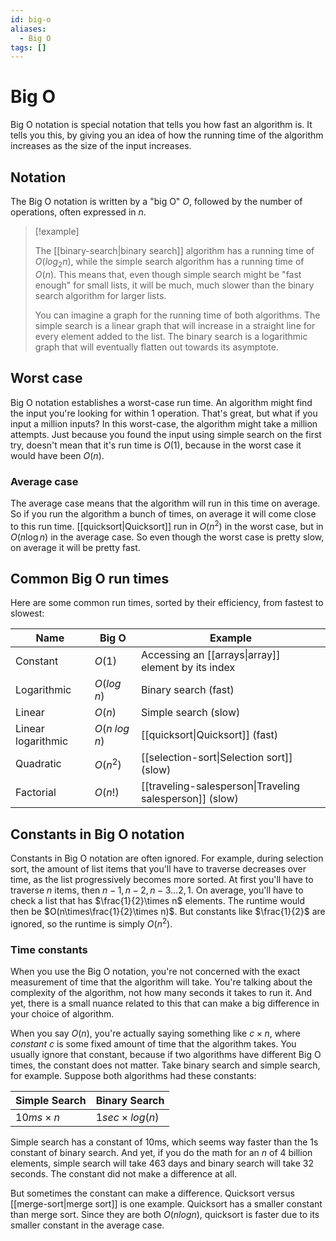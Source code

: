 ```yaml
---
id: big-o
aliases:
  - Big O
tags: []
---
```


# Big O

Big O notation is special notation that tells you how fast an algorithm is. It tells you this, by giving you an idea of how the running time of the algorithm increases as the size of the input increases.

<!-- TODO: Space complexity, and how it differs from time complexity. -->
<!-- TODO: Update notes on algorithms with both space and time complexity. -->
<!-- TODO: Write about space-time trade off. -->

## Notation

The Big O notation is written by a "big O" $O$, followed by the number of operations, often expressed in $n$.

> [!example]
>
> The [[binary-search|binary search]] algorithm has a running time of $O(log_2{n})$, while the simple search algorithm has a running time of $O(n)$. This means that, even though simple search might be "fast enough" for small lists, it will be much, much slower than the binary search algorithm for larger lists.
>
> You can imagine a graph for the running time of both algorithms. The simple search is a linear graph that will increase in a straight line for every element added to the list. The binary search is a logarithmic graph that will eventually flatten out towards its asymptote.

## Worst case

Big O notation establishes a worst-case run time. An algorithm might find the input you're looking for within 1 operation. That's great, but what if you input a million inputs? In this worst-case, the algorithm might take a million attempts. Just because you found the input using simple search on the first try, doesn't mean that it's run time is $O(1)$, because in the worst case it would have been $O(n)$.

### Average case

The average case means that the algorithm will run in this time on average. So if you run the algorithm a bunch of times, on average it will come close to this run time. [[quicksort|Quicksort]] run in $O(n^2)$ in the worst case, but in $O(n \log{n})$ in the average case. So even though the worst case is pretty slow, on average it will be pretty fast.

## Common Big O run times

Here are some common run times, sorted by their efficiency, from fastest to slowest:

| Name               | Big O          | Example                                                 |
| ------------------ | -------------- | ------------------------------------------------------- |
| Constant           | $O(1)$         | Accessing an [[arrays\|array]] element by its index     |
| Logarithmic        | $O(log\,n)$    | Binary search (fast)                                    |
| Linear             | $O(n)$         | Simple search (slow)                                    |
| Linear logarithmic | $O(n\;log\,n)$ | [[quicksort\|Quicksort]] (fast)                         |
| Quadratic          | $O(n^2)$       | [[selection-sort\|Selection sort]] (slow)               |
| Factorial          | $O(n!)$        | [[traveling-salesperson\|Traveling salesperson]] (slow) |

## Constants in Big O notation

Constants in Big O notation are often ignored. For example, during selection sort, the amount of list items that you'll have to traverse decreases over time, as the list progressively becomes more sorted. At first you'll have to traverse $n$ items, then $n - 1, n - 2, n - 3 \ldots 2, 1$. On average, you'll have to check a list that has $\frac{1}{2}\times n$ elements. The runtime would then be $O(n\times\frac{1}{2}\times n)$. But constants like $\frac{1}{2}$ are ignored, so the runtime is simply $O(n^2)$.

### Time constants

When you use the Big O notation, you're not concerned with the exact measurement of time that the algorithm will take. You're talking about the complexity of the algorithm, not how many seconds it takes to run it. And yet, there is a small nuance related to this that can make a big difference in your choice of algorithm.

When you say $O(n)$, you're actually saying something like $c \times n$, where _constant_ $c$ is some fixed amount of time that the algorithm takes. You usually ignore that constant, because if two algorithms have different Big O times, the constant does not matter. Take binary search and simple search, for example. Suppose both algorithms had these constants:

| Simple Search   | Binary Search        |
| --------------- | -------------------- |
| $10ms \times n$ | $1sec \times log(n)$ |

Simple search has a constant of 10ms, which seems way faster than the 1s constant of binary search. And yet, if you do the math for an $n$ of 4 billion elements, simple search will take 463 days and binary search will take 32 seconds. The constant did not make a difference at all.

But sometimes the constant can make a difference. Quicksort versus [[merge-sort|merge sort]] is one example. Quicksort has a smaller constant than merge sort. Since they are both $O(n log{n})$, quicksort is faster due to its smaller constant in the average case.
